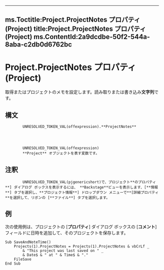 

---
ms.Toctitle:Project.ProjectNotes プロパティ (Project)
title:Project.ProjectNotes プロパティ (Project)
ms.ContentId:2a9dcdbe-50f2-544a-8aba-c2db0d6762bc
---
# Project.ProjectNotes プロパティ (Project)




取得またはプロジェクトのメモを設定します。読み取りまたは書き込み**文字列**です。

## 構文

            UNRESOLVED_TOKEN_VAL(offexpression).**ProjectNotes**




            UNRESOLVED_TOKEN_VAL(offexpression)
            **Project** オブジェクトを表す変数です。



## 注釈

            UNRESOLVED_TOKEN_VAL(pjgenericshort)で、プロジェクト**のプロパティ**] ダイアログ ボックスを表示するには、 **Backstage**ビューを表示します、[**情報**] タブを選択し、**プロジェクト情報**] ドロップダウン メニューで**[詳細プロパティ**を選択して、リボンの [**ファイル**] タブを選択します。



## 例
次の使用例は、プロジェクトの [**プロパティ**] ダイアログ ボックスの [**コメント**] フィールドに日時を追加して、そのプロジェクトを保存します。

```vba
Sub SaveAndNoteTime() 
    Projects(1).ProjectNotes = Projects(1).ProjectNotes & vbCrLf _ 
        & "This project was last saved on " _ 
        & Date$ & " at " & Time$ & "." 
    FileSave 
End Sub
```





